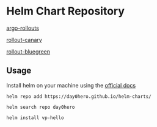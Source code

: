 # Helm Chart Repository

[argo-rollouts](./charts/argo-rollouts)

[rollout-canary](./charts/rollout-canary)

[rollout-bluegreen](./charts/rollout-bluegreen)


## Usage

Install helm on your machine using the [official docs](https://helm.sh/docs/intro/install/)

```shell
helm repo add https://day0hero.github.io/helm-charts/
```
```shell
helm search repo day0hero
```
```shell
helm install vp-hello
```
